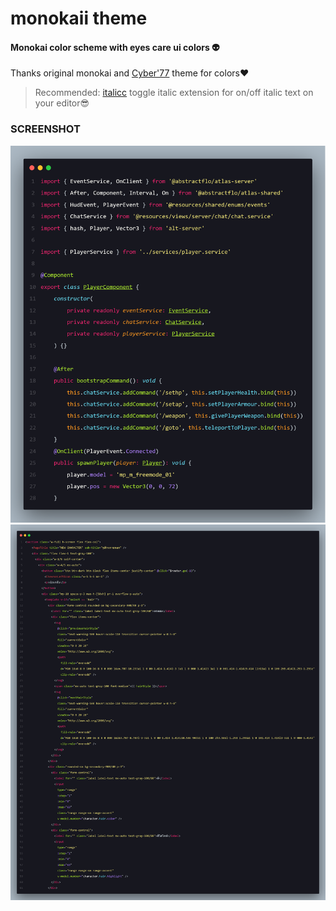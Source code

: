# monokaii theme

#### Monokai color scheme with eyes care ui colors 👽
Thanks original monokai and [Cyber'77](https://marketplace.visualstudio.com/items?itemName=CodeReviewer14.cyber77-vscode) theme for colors❤️

> Recommended: [italicc](https://marketplace.visualstudio.com/items?itemName=izcream.italicc) toggle italic extension for on/off italic text on your editor😎
### SCREENSHOT

![Typescript](assets/ts.png)
![HTML](assets/html.png)

